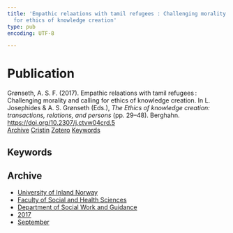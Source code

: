 ```yaml
---
title: 'Empathic relaations with tamil refugees : Challenging morality and calling
  for ethics of knowledge creation'
type: pub
encoding: UTF-8

---
```

<h1>Publication</h1>
<article id="csl-bib-container-BE7G24TY" class="csl-bib-container">
  <div class="csl-bib-body"> <div class="csl-entry">Grønseth, A. S. F. (2017). Empathic relaations with tamil refugees : Challenging morality and calling for ethics of knowledge creation. In L. Josephides &#38; A. S. Grønseth (Eds.), <i>The Ethics of knowledge creation: transactions, relations, and persons</i> (pp. 29–48). Berghahn. <a href="https://doi.org/10.2307/j.ctvw04crd.5">https://doi.org/10.2307/j.ctvw04crd.5</a></div> </div>
  <div class="csl-bib-buttons">
    <a href="#taxonomy-article-BE7G24TY" alt="archive" class="csl-bib-button">Archive</a>
    <a href="https://app.cristin.no/results/show.jsf?id=1490759" alt="Cristin" class="csl-bib-button">Cristin</a>
    <a href="http://zotero.org/groups/5881554/items/BE7G24TY" alt="Zotero" class="csl-bib-button">Zotero</a>
    <a href="#keywords-article-BE7G24TY" alt="keywords" class="csl-bib-button">Keywords</a>
  </div>
  <div id="csl-bib-meta-container-BE7G24TY"></div>
</article>
<div id="csl-bib-meta-BE7G24TY" class="csl-bib-meta">
  <article id="keywords-article-BE7G24TY" class="keywords-article">
    <h1>Keywords</h1>
    
  </article>
  <article id="taxonomy-article-BE7G24TY" class="taxonomy-article">
    <h1>Archive</h1>
    <ul>
      <li>
        <a href="/en/archive/?key=3DCRN523">University of Inland Norway</a>
      </li>
      <li>
        <a href="/en/archive/?key=IDKFS3MX">Faculty of Social and Health Sciences</a>
      </li>
      <li>
        <a href="/en/archive/?key=CU4VFGCV">Department of Social Work and Guidance</a>
      </li>
      <li>
        <a href="/en/archive/?key=7JQ4YUQB">2017</a>
      </li>
      <li>
        <a href="/en/archive/?key=YYVHT2DN">September</a>
      </li>
    </ul>
  </article>
</div>
